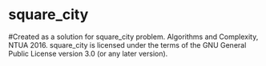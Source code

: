 # square_city
#Created as a solution for square_city problem. Algorithms and Complexity, NTUA 2016.
square_city is licensed under the terms of the GNU General Public License version 3.0 (or any later version).
